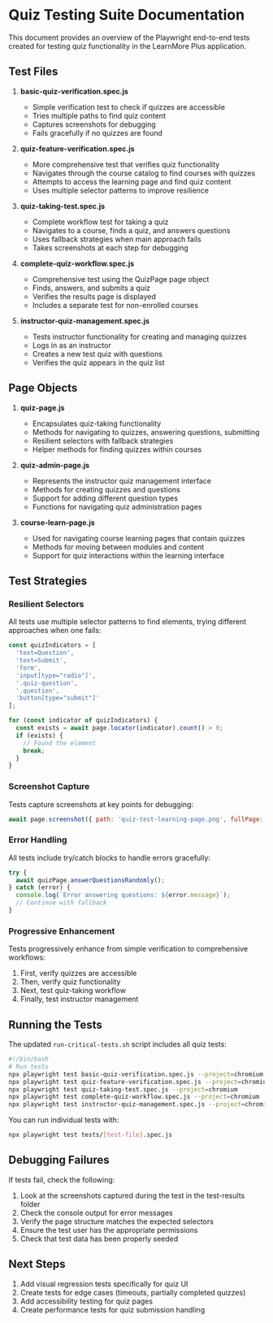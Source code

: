 # Quiz Testing Suite Documentation

This document provides an overview of the Playwright end-to-end tests created for testing quiz functionality in the LearnMore Plus application.

## Test Files

1. **basic-quiz-verification.spec.js**
   - Simple verification test to check if quizzes are accessible
   - Tries multiple paths to find quiz content
   - Captures screenshots for debugging
   - Fails gracefully if no quizzes are found

2. **quiz-feature-verification.spec.js**
   - More comprehensive test that verifies quiz functionality
   - Navigates through the course catalog to find courses with quizzes
   - Attempts to access the learning page and find quiz content
   - Uses multiple selector patterns to improve resilience

3. **quiz-taking-test.spec.js**
   - Complete workflow test for taking a quiz
   - Navigates to a course, finds a quiz, and answers questions
   - Uses fallback strategies when main approach fails
   - Takes screenshots at each step for debugging

4. **complete-quiz-workflow.spec.js**
   - Comprehensive test using the QuizPage page object
   - Finds, answers, and submits a quiz
   - Verifies the results page is displayed
   - Includes a separate test for non-enrolled courses

5. **instructor-quiz-management.spec.js**
   - Tests instructor functionality for creating and managing quizzes
   - Logs in as an instructor
   - Creates a new test quiz with questions
   - Verifies the quiz appears in the quiz list

## Page Objects

1. **quiz-page.js**
   - Encapsulates quiz-taking functionality
   - Methods for navigating to quizzes, answering questions, submitting
   - Resilient selectors with fallback strategies
   - Helper methods for finding quizzes within courses

2. **quiz-admin-page.js**
   - Represents the instructor quiz management interface
   - Methods for creating quizzes and questions
   - Support for adding different question types
   - Functions for navigating quiz administration pages

3. **course-learn-page.js**
   - Used for navigating course learning pages that contain quizzes
   - Methods for moving between modules and content
   - Support for quiz interactions within the learning interface

## Test Strategies

### Resilient Selectors
All tests use multiple selector patterns to find elements, trying different approaches when one fails:

```javascript
const quizIndicators = [
  'text=Question',
  'text=Submit',
  'form',
  'input[type="radio"]',
  '.quiz-question',
  '.question',
  'button[type="submit"]'
];

for (const indicator of quizIndicators) {
  const exists = await page.locator(indicator).count() > 0;
  if (exists) {
    // Found the element
    break;
  }
}
```

### Screenshot Capture
Tests capture screenshots at key points for debugging:

```javascript
await page.screenshot({ path: 'quiz-test-learning-page.png', fullPage: true });
```

### Error Handling
All tests include try/catch blocks to handle errors gracefully:

```javascript
try {
  await quizPage.answerQuestionsRandomly();
} catch (error) {
  console.log(`Error answering questions: ${error.message}`);
  // Continue with fallback
}
```

### Progressive Enhancement
Tests progressively enhance from simple verification to comprehensive workflows:
1. First, verify quizzes are accessible
2. Then, verify quiz functionality
3. Next, test quiz-taking workflow
4. Finally, test instructor management

## Running the Tests

The updated `run-critical-tests.sh` script includes all quiz tests:

```bash
#!/bin/bash
# Run tests
npx playwright test basic-quiz-verification.spec.js --project=chromium
npx playwright test quiz-feature-verification.spec.js --project=chromium
npx playwright test quiz-taking-test.spec.js --project=chromium
npx playwright test complete-quiz-workflow.spec.js --project=chromium
npx playwright test instructor-quiz-management.spec.js --project=chromium
```

You can run individual tests with:

```bash
npx playwright test tests/[test-file].spec.js
```

## Debugging Failures

If tests fail, check the following:
1. Look at the screenshots captured during the test in the test-results folder
2. Check the console output for error messages
3. Verify the page structure matches the expected selectors
4. Ensure the test user has the appropriate permissions
5. Check that test data has been properly seeded

## Next Steps

1. Add visual regression tests specifically for quiz UI
2. Create tests for edge cases (timeouts, partially completed quizzes)
3. Add accessibility testing for quiz pages
4. Create performance tests for quiz submission handling